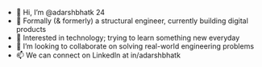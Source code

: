 - 👋 Hi, I’m @adarshbhatk 24
- 👀 Formally (& formerly) a structural engineer, currently building digital products
- 🌱 Interested in technology; trying to learn something new everyday
- 💞️ I’m looking to collaborate on solving real-world engineering problems
- 📫 We can connect on LinkedIn at in/adarshbhatk

<!---
adarshbhatk/adarshbhatk is a ✨ special ✨ repository because its `README.md` (this file) appears on your GitHub profile.
You can click the Preview link to take a look at your changes.
--->
